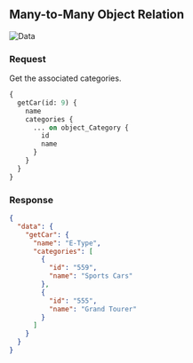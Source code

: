 ## Many-to-Many Object Relation

![Data](../../../img/graphql/many_to_many_object_relation.png)

### Request

Get the associated categories.

```graphql
{
  getCar(id: 9) {
    name
    categories {
      ... on object_Category {
        id
        name
      }
    }
  }
}
```

### Response

```json
{
  "data": {
    "getCar": {
      "name": "E-Type",
      "categories": [
        {
          "id": "559",
          "name": "Sports Cars"
        },
        {
          "id": "555",
          "name": "Grand Tourer"
        }
      ]
    }
  }
}
```


